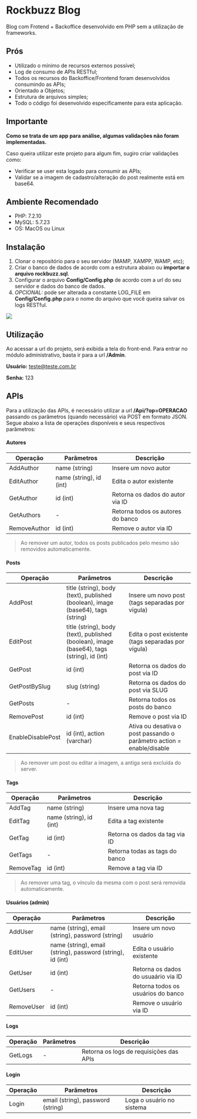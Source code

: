 # Rockbuzz Blog
Blog com Frotend + Backoffice desenvolvido em PHP sem a utilização de frameworks.

## Prós
- Utilizado o mínimo de recursos externos possível;
- Log de consumo de APIs RESTful;
- Todos os recursos do Backoffice/Frontend foram desenvolvidos consumindo as APIs;
- Orientado a Objetos;
- Estrutura de arquivos simples;
- Todo o código foi desenvolvido especificamente para esta aplicação.

## Importante
**Como se trata de um app para análise, algumas validações não foram implementadas.**

Caso queira utilizar este projeto para algum fim, sugiro criar validações como:
- Verificar se user esta logado para consumir as APIs;
- Validar se a imagem de cadastro/alteração do post realmente está em base64.

## Ambiente Recomendado
- PHP: 7.2.10
- MySQL: 5.7.23
- OS: MacOS ou Linux

## Instalação
1. Clonar o repositório para o seu servidor (MAMP, XAMPP, WAMP, etc);
2. Criar o banco de dados de acordo com a estrutura abaixo ou **importar o arquivo rockbuzz.sql**.
3. Configurar o arquivo **Config/Config.php** de acordo com a url do seu servidor e dados do banco de dados.
4. *OPCIONAL:* pode ser alterada a constante LOG_FILE em **Config/Config.php** para o nome do arquivo que você queira salvar os logs RESTful.

![](https://bytebucket.org/rockbuzz1/fullstack-test/raw/095a31cac3e41a87be58fe926f39d37cf6b60d3f/database.png)

## Utilização
Ao acessar a url do projeto, será exibida a tela do front-end. Para entrar no módulo administrativo, basta ir para a url **/Admin**.

**Usuário:** teste@teste.com.br

**Senha:** 123

## APIs
Para a utilização das APIs, é necessário utilizar a url **/Api/?op=OPERACAO** passando os parâmetros (quando necessário) via POST em formato JSON.
Segue abaixo a lista de operações disponíveis e seus respectivos parâmetros:

#### Autores
| Operação | Parâmetros | Descrição
| ------------ | ------------ | ------------ |
| AddAuthor  | name (string)  | Insere um novo autor
| EditAuthor  | name (string), id (int)  | Edita o autor existente
| GetAuthor  | id (int)  | Retorna os dados do autor via ID
| GetAuthors  | -  | Retorna todos os autores do banco
| RemoveAuthor  | id (int)  | Remove o autor via ID

> Ao remover um autor, todos os posts publicados pelo mesmo são removidos automaticamente.

#### Posts
| Operação | Parâmetros | Descrição
| ------------ | ------------ | ------------ |
| AddPost  | title (string), body (text), published (boolean), image (base64), tags (string)  | Insere um novo post (tags separadas por vígula)
| EditPost  | title (string), body (text), published (boolean), image (base64), tags (string), id (int)  | Edita o post existente (tags separadas por vígula)
| GetPost  | id (int)  | Retorna os dados do post via ID
| GetPostBySlug  | slug (string)  | Retorna os dados do post via SLUG
| GetPosts  | -  | Retorna todos os posts do banco
| RemovePost  | id (int)  | Remove o post via ID
| EnableDisablePost  | id (int), action (varchar)  | Ativa ou desativa o post passando o parâmetro action = enable/disable

> Ao remover um post ou editar a imagem, a antiga será excluída do server.

#### Tags
| Operação | Parâmetros | Descrição
| ------------ | ------------ | ------------ |
| AddTag  | name (string)  | Insere uma nova tag
| EditTag  | name (string), id (int)  | Edita a tag existente
| GetTag  | id (int)  | Retorna os dados da tag via ID
| GetTags  | -  | Retorna todas as tags do banco
| RemoveTag  | id (int)  | Remove a tag via ID

> Ao remover uma tag, o vínculo da mesma com o post será removida automaticamente.

#### Usuários (admin)
| Operação | Parâmetros | Descrição
| ------------ | ------------ | ------------ |
| AddUser  | name (string), email (string), password (string)  | Insere um novo usuário
| EditUser  | name (string), email (string), password (string), id (int)  | Edita o usuário existente
| GetUser  | id (int)  | Retorna os dados do usuaário via ID
| GetUsers  | -  | Retorna todos os usuários do banco
| RemoveUser  | id (int)  | Remove o usuário via ID

#### Logs
| Operação | Parâmetros | Descrição
| ------------ | ------------ | ------------ |
| GetLogs  | -  | Retorna os logs de requisições das APIs

#### Login
| Operação | Parâmetros | Descrição
| ------------ | ------------ | ------------ |
| Login  | email (string), password (string)  | Loga o usuário no sistema